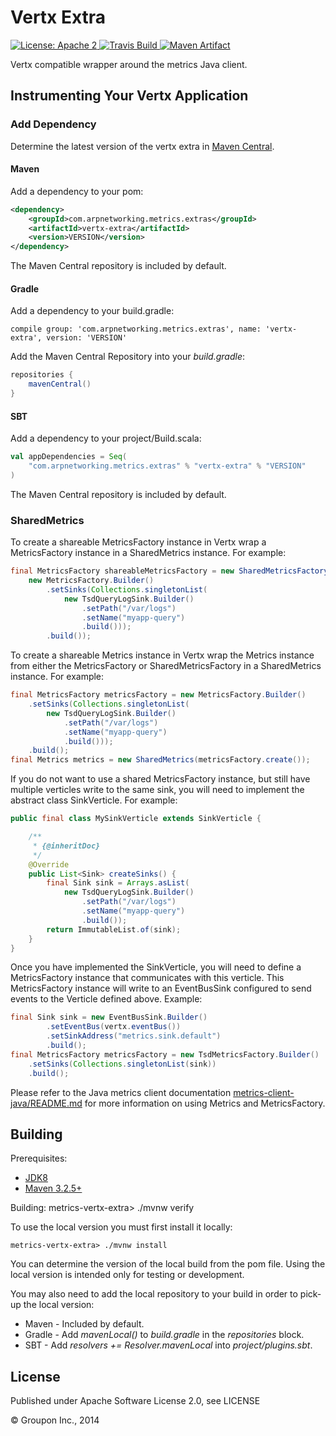Vertx Extra
===========

<a href="https://raw.githubusercontent.com/ArpNetworking/metrics-vertx-extra/master/LICENSE">
    <img src="https://img.shields.io/hexpm/l/plug.svg"
         alt="License: Apache 2">
</a>
<a href="https://travis-ci.org/ArpNetworking/metrics-vertx-extra/">
    <img src="https://travis-ci.org/ArpNetworking/metrics-vertx-extra.png"
         alt="Travis Build">
</a>
<a href="http://search.maven.org/#search%7Cga%7C1%7Cg%3A%22com.arpnetworking.metrics.extras%22%20a%3A%22vertx-extra%22">
    <img src="https://img.shields.io/maven-central/v/com.arpnetworking.metrics.extras/vertx-extra.svg"
         alt="Maven Artifact">
</a>

Vertx compatible wrapper around the metrics Java client. 

Instrumenting Your Vertx Application
------------------------------------

### Add Dependency

Determine the latest version of the vertx extra in [Maven Central](http://search.maven.org/#search%7Cga%7C1%7Cg%3A%22com.arpnetworking.metrics.extras%22%20a%3A%22vertx-extra%22).

#### Maven

Add a dependency to your pom:

```xml
<dependency>
    <groupId>com.arpnetworking.metrics.extras</groupId>
    <artifactId>vertx-extra</artifactId>
    <version>VERSION</version>
</dependency>
```

The Maven Central repository is included by default.

#### Gradle

Add a dependency to your build.gradle:

    compile group: 'com.arpnetworking.metrics.extras', name: 'vertx-extra', version: 'VERSION'

Add the Maven Central Repository into your *build.gradle*:

```groovy
repositories {
    mavenCentral()
}
```

#### SBT

Add a dependency to your project/Build.scala:

```scala
val appDependencies = Seq(
    "com.arpnetworking.metrics.extras" % "vertx-extra" % "VERSION"
)
```

The Maven Central repository is included by default.

### SharedMetrics

To create a shareable MetricsFactory instance in Vertx wrap a MetricsFactory instance in a SharedMetrics instance.  For example:

```java
final MetricsFactory shareableMetricsFactory = new SharedMetricsFactory(
    new MetricsFactory.Builder()
        .setSinks(Collections.singletonList(
            new TsdQueryLogSink.Builder()
                .setPath("/var/logs")
                .setName("myapp-query")
                .build()));
        .build());
```

To create a shareable Metrics instance in Vertx wrap the Metrics instance from either the MetricsFactory or SharedMetricsFactory in a SharedMetrics instance.  For example:

```java
final MetricsFactory metricsFactory = new MetricsFactory.Builder()
    .setSinks(Collections.singletonList(
        new TsdQueryLogSink.Builder()
            .setPath("/var/logs")
            .setName("myapp-query")
            .build()));
    .build();
final Metrics metrics = new SharedMetrics(metricsFactory.create());
```

If you do not want to use a shared MetricsFactory instance, but still have multiple verticles write to the same sink, you will need to implement the abstract class SinkVerticle. For example:

```java
public final class MySinkVerticle extends SinkVerticle {

    /**
     * {@inheritDoc}
     */
    @Override
    public List<Sink> createSinks() {
        final Sink sink = Arrays.asList(
            new TsdQueryLogSink.Builder()
                .setPath("/var/logs")
                .setName("myapp-query")
                .build());
        return ImmutableList.of(sink);
    }
}
```

Once you have implemented the SinkVerticle, you will need to define a MetricsFactory instance that communicates with this verticle. This MetricsFactory instance will write to an EventBusSink configured to send events to the Verticle defined above. Example:

```java
final Sink sink = new EventBusSink.Builder()
        .setEventBus(vertx.eventBus())
        .setSinkAddress("metrics.sink.default")
        .build();
final MetricsFactory metricsFactory = new TsdMetricsFactory.Builder()
    .setSinks(Collections.singletonList(sink))
    .build();
```

Please refer to the Java metrics client documentation [metrics-client-java/README.md](https://github.com/ArpNetworking/metrics-client-java/blob/master/README.md) for more information on using Metrics and MetricsFactory.

Building
--------

Prerequisites:
* [JDK8](http://www.oracle.com/technetwork/java/javase/downloads/jdk8-downloads-2133151.html)
* [Maven 3.2.5+](http://maven.apache.org/download.cgi)

Building:
    metrics-vertx-extra> ./mvnw verify

To use the local version you must first install it locally:

    metrics-vertx-extra> ./mvnw install

You can determine the version of the local build from the pom file.  Using the local version is intended only for testing or development.

You may also need to add the local repository to your build in order to pick-up the local version:

* Maven - Included by default.
* Gradle - Add *mavenLocal()* to *build.gradle* in the *repositories* block.
* SBT - Add *resolvers += Resolver.mavenLocal* into *project/plugins.sbt*.

License
-------

Published under Apache Software License 2.0, see LICENSE

&copy; Groupon Inc., 2014
